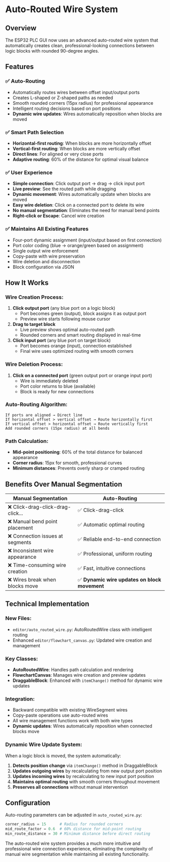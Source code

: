 # Auto-Routed Wire System

## Overview
The ESP32 PLC GUI now uses an advanced auto-routed wire system that automatically creates clean, professional-looking connections between logic blocks with rounded 90-degree angles.

## Features

### ✅ **Auto-Routing**
- Automatically routes wires between offset input/output ports
- Creates L-shaped or Z-shaped paths as needed
- Smooth rounded corners (15px radius) for professional appearance
- Intelligent routing decisions based on port positions
- **Dynamic wire updates**: Wires automatically reposition when blocks are moved

### ✅ **Smart Path Selection**
- **Horizontal-first routing**: When blocks are more horizontally offset
- **Vertical-first routing**: When blocks are more vertically offset  
- **Direct lines**: For aligned or very close ports
- **Adaptive routing**: 60% of the distance for optimal visual balance

### ✅ **User Experience**
- **Simple connection**: Click output port → drag → click input port
- **Live preview**: See the routed path while dragging
- **Dynamic movement**: Wires automatically update when blocks are moved
- **Easy wire deletion**: Click on a connected port to delete its wire
- **No manual segmentation**: Eliminates the need for manual bend points
- **Right-click or Escape**: Cancel wire creation

### ✅ **Maintains All Existing Features**
- Four-port dynamic assignment (input/output based on first connection)
- Port color coding (blue → orange/green based on assignment)
- Single output wire enforcement
- Copy-paste with wire preservation
- Wire deletion and disconnection
- Block configuration via JSON

## How It Works

### Wire Creation Process:
1. **Click output port** (any blue port on a logic block)
   - Port becomes green (output), block assigns it as output port
   - Preview wire starts following mouse cursor
2. **Drag to target block** 
   - Live preview shows optimal auto-routed path
   - Rounded corners and smart routing displayed in real-time
3. **Click input port** (any blue port on target block)
   - Port becomes orange (input), connection established
   - Final wire uses optimized routing with smooth corners

### Wire Deletion Process:
1. **Click on a connected port** (green output port or orange input port)
   - Wire is immediately deleted
   - Port color returns to blue (available)
   - Block is ready for new connections

### Auto-Routing Algorithm:
```
If ports are aligned → Direct line
If horizontal offset > vertical offset → Route horizontally first  
If vertical offset > horizontal offset → Route vertically first
Add rounded corners (15px radius) at all bends
```

### Path Calculation:
- **Mid-point positioning**: 60% of the total distance for balanced appearance
- **Corner radius**: 15px for smooth, professional curves
- **Minimum distances**: Prevents overly sharp or cramped routing

## Benefits Over Manual Segmentation

| Manual Segmentation | Auto-Routing |
|-------------------|-------------|
| ❌ Click-drag-click-drag-click... | ✅ Click-drag-click |
| ❌ Manual bend point placement | ✅ Automatic optimal routing |
| ❌ Connection issues at segments | ✅ Reliable end-to-end connection |
| ❌ Inconsistent wire appearance | ✅ Professional, uniform routing |
| ❌ Time-consuming wire creation | ✅ Fast, intuitive connections |
| ❌ Wires break when blocks move | ✅ **Dynamic wire updates on block movement** |

## Technical Implementation

### New Files:
- `editor/auto_routed_wire.py`: AutoRoutedWire class with intelligent routing
- Enhanced `editor/flowchart_canvas.py`: Updated wire creation and management

### Key Classes:
- **AutoRoutedWire**: Handles path calculation and rendering
- **FlowchartCanvas**: Manages wire creation and preview updates
- **DraggableBlock**: Enhanced with `itemChange()` method for dynamic wire updates

### Integration:
- Backward compatible with existing WireSegment wires
- Copy-paste operations use auto-routed wires
- All wire management functions work with both wire types
- **Dynamic updates**: Wires automatically reposition when connected blocks move

### Dynamic Wire Update System:
When a logic block is moved, the system automatically:
1. **Detects position change** via `itemChange()` method in DraggableBlock
2. **Updates outgoing wires** by recalculating from new output port position
3. **Updates incoming wires** by recalculating to new input port position  
4. **Maintains optimal routing** with smooth corners throughout movement
5. **Preserves all connections** without manual intervention

## Configuration
Auto-routing parameters can be adjusted in `auto_routed_wire.py`:
```python
corner_radius = 15      # Radius for rounded corners
mid_route_factor = 0.6  # 60% distance for mid-point routing
min_route_distance = 30 # Minimum distance before direct routing
```

The auto-routed wire system provides a much more intuitive and professional wire connection experience, eliminating the complexity of manual wire segmentation while maintaining all existing functionality.
